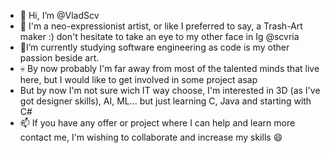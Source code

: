 - 👋 Hi, I’m @VladScv
- :crown: I'm a neo-expressionist artist, or like I preferred to say, a Trash-Art maker :) don't hesitate to take an eye to my other face in Ig @scvria
- :beginner:I’m currently studying software engineering as code is my other passion beside art.
- :skull: By now probably I'm far away from most of the talented minds that live here, but I would like to get involved in some project asap
-  But by now I'm not sure wich IT way choose, I'm interested in 3D (as I've got designer skills), AI, ML... but just learning C, Java and starting with C#
- 📫 If you have any offer or project where I can help and learn more contact me, I'm wishing to collaborate and increase my skills :smile:

<!---
VladScv/VladScv is a ✨ special ✨ repository because its `README.md` (this file) appears on your GitHub profile.
You can click the Preview link to take a look at your changes.
--->
